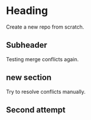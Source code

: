 # Heading
Create a new repo from scratch.

## Subheader
Testing merge conflicts again.

## new section
Try to resolve conflicts manually.

## Second attempt
